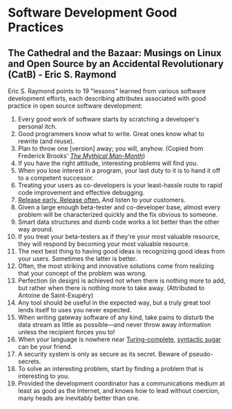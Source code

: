 # Software Development Good Practices

## The Cathedral and the Bazaar: Musings on Linux and Open Source by an Accidental Revolutionary (CatB) - Eric S. Raymond

Eric S. Raymond points to 19 "lessons" learned from various software development efforts, each describing attributes associated with good practice in open source software development:

1.  Every good work of software starts by scratching a developer's personal itch.
2.  Good programmers know what to write. Great ones know what to rewrite (and reuse).
3.  Plan to throw one [version] away; you will, anyhow. (Copied from Frederick Brooks' _[The Mythical Man-Month](https://en.wikipedia.org/wiki/The_Mythical_Man-Month "The Mythical Man-Month")_)
4.  If you have the right attitude, interesting problems will find you.
5.  When you lose interest in a program, your last duty to it is to hand it off to a competent successor.
6.  Treating your users as co-developers is your least-hassle route to rapid code improvement and effective debugging.
7.  [Release early. Release often.](https://en.wikipedia.org/wiki/Release_early,_release_often "Release early, release often") And listen to your customers.
8.  Given a large enough beta-tester and co-developer base, almost every problem will be characterized quickly and the fix obvious to someone.
9.  Smart data structures and dumb code works a lot better than the other way around.
10.  If you treat your beta-testers as if they're your most valuable resource, they will respond by becoming your most valuable resource.
11.  The next best thing to having good ideas is recognizing good ideas from your users. Sometimes the latter is better.
12.  Often, the most striking and innovative solutions come from realizing that your concept of the problem was wrong.
13.  Perfection (in design) is achieved not when there is nothing more to add, but rather when there is nothing more to take away. (Attributed to Antoine de Saint-Exupéry)
14.  Any tool should be useful in the expected way, but a truly great tool lends itself to uses you never expected.
15.  When writing gateway software of any kind, take pains to disturb the data stream as little as possible—and never throw away information unless the recipient forces you to!
16.  When your language is nowhere near [Turing-complete](https://en.wikipedia.org/wiki/Turing_completeness "Turing completeness"), [syntactic sugar](https://en.wikipedia.org/wiki/Syntactic_sugar "Syntactic sugar") can be your friend.
17.  A security system is only as secure as its secret. Beware of pseudo-secrets.
18.  To solve an interesting problem, start by finding a problem that is interesting to you.
19.  Provided the development coordinator has a communications medium at least as good as the Internet, and knows how to lead without coercion, many heads are inevitably better than one.
